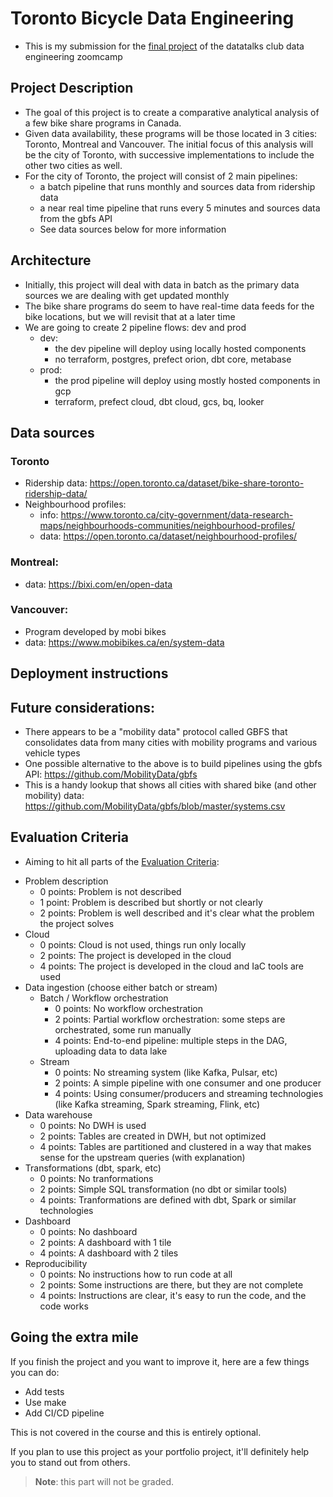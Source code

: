 # Toronto Bicycle Data Engineering

- This is my submission for the [final project](https://github.com/DataTalksClub/data-engineering-zoomcamp/blob/main/week_7_project/README.md) of the datatalks club data engineering zoomcamp

## Project Description
- The goal of this project is to create a comparative analytical analysis of a few bike share programs in Canada.
- Given data availability, these programs will be those located in 3 cities: Toronto, Montreal and Vancouver. The initial focus of this analysis will be the city of Toronto, with successive implementations to include the other two cities as well.
- For the city of Toronto, the project will consist of 2 main pipelines:
    - a batch pipeline that runs monthly and sources data from ridership data
    - a near real time pipeline that runs every 5 minutes and sources data from the gbfs API
    - See data sources below for more information

## Architecture
- Initially, this project will deal with data in batch as the primary data sources we are dealing with get updated monthly
- The bike share programs do seem to have real-time data feeds for the bike locations, but we will revisit that at a later time
- We are going to create 2 pipeline flows: dev and prod
    - dev:
        - the dev pipeline will deploy using locally hosted components
        - no terraform, postgres, prefect orion, dbt core, metabase
    - prod:
        - the prod pipeline will deploy using mostly hosted components in gcp
        - terraform, prefect cloud, dbt cloud, gcs, bq, looker

## Data sources
### Toronto
- Ridership data: https://open.toronto.ca/dataset/bike-share-toronto-ridership-data/
- Neighbourhood profiles:
    - info: https://www.toronto.ca/city-government/data-research-maps/neighbourhoods-communities/neighbourhood-profiles/
    - data: https://open.toronto.ca/dataset/neighbourhood-profiles/

### Montreal:
- data: https://bixi.com/en/open-data

### Vancouver:
- Program developed by mobi bikes
- data: https://www.mobibikes.ca/en/system-data

## Deployment instructions

## Future considerations:
- There appears to be a "mobility data" protocol called GBFS that consolidates data from many cities with mobility programs and various vehicle types
- One possible alternative to the above is to build pipelines using the gbfs API: https://github.com/MobilityData/gbfs
- This is a handy lookup that shows all cities with shared bike (and other mobility) data: https://github.com/MobilityData/gbfs/blob/master/systems.csv

## Evaluation Criteria
- Aiming to hit all parts of the [Evaluation Criteria](https://github.com/DataTalksClub/data-engineering-zoomcamp/blob/main/week_7_project/README.md):
* Problem description
    * 0 points: Problem is not described
    * 1 point: Problem is described but shortly or not clearly 
    * 2 points: Problem is well described and it's clear what the problem the project solves
* Cloud
    * 0 points: Cloud is not used, things run only locally
    * 2 points: The project is developed in the cloud
    * 4 points: The project is developed in the cloud and IaC tools are used
* Data ingestion (choose either batch or stream)
    * Batch / Workflow orchestration
        * 0 points: No workflow orchestration
        * 2 points: Partial workflow orchestration: some steps are orchestrated, some run manually
        * 4 points: End-to-end pipeline: multiple steps in the DAG, uploading data to data lake
    * Stream
        * 0 points: No streaming system (like Kafka, Pulsar, etc)
        * 2 points: A simple pipeline with one consumer and one producer
        * 4 points: Using consumer/producers and streaming technologies (like Kafka streaming, Spark streaming, Flink, etc)
* Data warehouse
    * 0 points: No DWH is used
    * 2 points: Tables are created in DWH, but not optimized
    * 4 points: Tables are partitioned and clustered in a way that makes sense for the upstream queries (with explanation)
* Transformations (dbt, spark, etc)
    * 0 points: No tranformations
    * 2 points: Simple SQL transformation (no dbt or similar tools)
    * 4 points: Tranformations are defined with dbt, Spark or similar technologies
* Dashboard
    * 0 points: No dashboard
    * 2 points: A dashboard with 1 tile
    * 4 points: A dashboard with 2 tiles
* Reproducibility
    * 0 points: No instructions how to run code at all
    * 2 points: Some instructions are there, but they are not complete
    * 4 points: Instructions are clear, it's easy to run the code, and the code works


## Going the extra mile 

If you finish the project and you want to improve it, here are a few things you can do:

* Add tests
* Use make
* Add CI/CD pipeline 

This is not covered in the course and this is entirely optional.

If you plan to use this project as your portfolio project, it'll 
definitely help you to stand out from others.

> **Note**: this part will not be graded. 